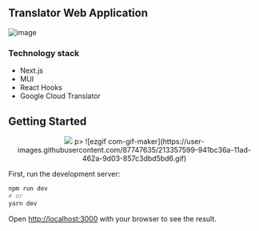 
## Translator Web Application

![image](https://user-images.githubusercontent.com/87747635/213356548-95fcdc77-711d-49f7-bd39-702ec40b0552.png)
### Technology stack
- Next.js
- MUI
- React Hooks
- Google Cloud Translator

## Getting Started
<p align="center">
    <img src="![ezgif com-gif-maker](https://user-images.githubusercontent.com/87747635/213357599-941bc36a-11ad-462a-9d03-857c3dbd5bd6.gif)">
p>
![ezgif com-gif-maker](https://user-images.githubusercontent.com/87747635/213357599-941bc36a-11ad-462a-9d03-857c3dbd5bd6.gif)

First, run the development server:

```bash
npm run dev
# or
yarn dev
```

Open [http://localhost:3000](http://localhost:3000) with your browser to see the result.
